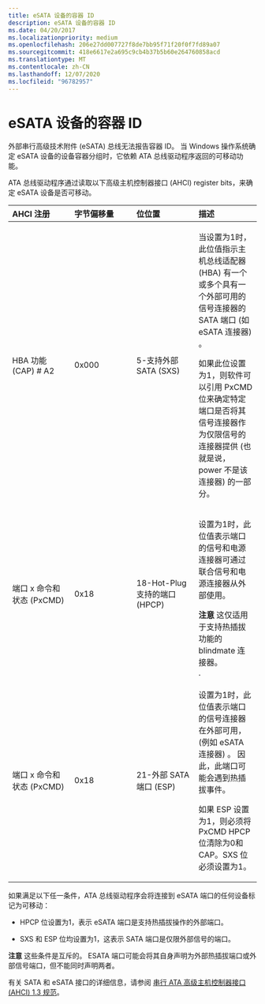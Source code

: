 ```yaml
---
title: eSATA 设备的容器 ID
description: eSATA 设备的容器 ID
ms.date: 04/20/2017
ms.localizationpriority: medium
ms.openlocfilehash: 206e27dd007727f8de7bb95f71f20f0f7fd89a07
ms.sourcegitcommit: 418e6617e2a695c9cb4b37b5b60e264760858acd
ms.translationtype: MT
ms.contentlocale: zh-CN
ms.lasthandoff: 12/07/2020
ms.locfileid: "96782957"
---
```

# <a name="container-ids-for-esata-devices"></a>eSATA 设备的容器 ID


外部串行高级技术附件 (eSATA) 总线无法报告容器 ID。 当 Windows 操作系统确定 eSATA 设备的设备容器分组时，它依赖 ATA 总线驱动程序返回的可移动功能。

ATA 总线驱动程序通过读取以下高级主机控制器接口 (AHCI) register bits，来确定 eSATA 设备是否可移动。

<table>
<colgroup>
<col width="25%" />
<col width="25%" />
<col width="25%" />
<col width="25%" />
</colgroup>
<thead>
<tr class="header">
<th align="left">AHCI 注册</th>
<th align="left">字节偏移量</th>
<th align="left">位位置</th>
<th align="left">描述</th>
</tr>
</thead>
<tbody>
<tr class="odd">
<td align="left"><p>HBA 功能 (CAP) # A2</p></td>
<td align="left"><p>0x000</p></td>
<td align="left"><p>5-支持外部 SATA (SXS) </p></td>
<td align="left"><p>当设置为1时，此位值指示主机总线适配器 (HBA) 有一个或多个具有一个外部可用的信号连接器的 SATA 端口 (如 eSATA 连接器) 。</p>
<p>如果此位设置为1，则软件可以引用 PxCMD 位来确定特定端口是否将其信号连接器作为仅限信号的连接器提供 (也就是说，power 不是该连接器) 的一部分。</p></td>
</tr>
<tr class="even">
<td align="left"><p>端口 x 命令和状态 (PxCMD) </p></td>
<td align="left"><p>0x18</p></td>
<td align="left"><p>18-Hot-Plug 支持的端口 (HPCP) </p></td>
<td align="left"><p>设置为1时，此位值表示端口的信号和电源连接器可通过联合信号和电源连接器从外部使用。</p>
<p></p>
<div class="alert">
<strong>注意</strong>  这仅适用于支持热插拔功能的 blindmate 连接器。
</div>
<div>
 
</div>
.</td>
</tr>
<tr class="odd">
<td align="left"><p>端口 x 命令和状态 (PxCMD) </p></td>
<td align="left"><p>0x18</p></td>
<td align="left"><p>21-外部 SATA 端口 (ESP) </p></td>
<td align="left"><p>设置为1时，此位值表示端口的信号连接器在外部可用， (例如 eSATA 连接器) 。 因此，此端口可能会遇到热插拔事件。</p>
<p>如果 ESP 设置为1，则必须将 PxCMD HPCP 位清除为0和 CAP。SXS 位必须设置为1。</p></td>
</tr>
</tbody>
</table>

 

如果满足以下任一条件，ATA 总线驱动程序会将连接到 eSATA 端口的任何设备标记为可移动：

-   HPCP 位设置为1，表示 eSATA 端口是支持热插拔操作的外部端口。

-   SXS 和 ESP 位均设置为1，这表示 SATA 端口是仅限外部信号的端口。

**注意**   这些条件是互斥的。 ESATA 端口可能会将其自身声明为外部热插拔端口或外部信号端口，但不能同时声明两者。

 

有关 SATA 和 eSATA 接口的详细信息，请参阅 [串行 ATA 高级主机控制器接口 (AHCI) 1.3 规范](https://go.microsoft.com/fwlink/p/?linkid=148284)。

 

 





